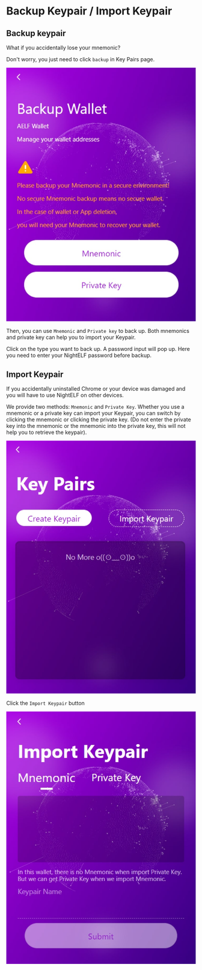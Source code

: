 # Backup Keypair / Import Keypair

## Backup keypair

What if you accidentally lose your mnemonic?

Don't worry, you just need to click ```backup``` in Key Pairs page.

![Backup keypair](../../Asset/backup-wallet.jpg)

Then, you can use ```Mnemonic``` and ```Private key``` to back up. Both mnemonics and private key can help you to import your Keypair.

Click on the type you want to back up. A password input will pop up. Here you need to enter your NightELF password before backup.

## Import Keypair

If you accidentally uninstalled Chrome or your device was damaged and you will have to use NightELF on other devices.

We provide two methods: ```Mnemonic``` and ```Private Key```. Whether you use a mnemonic or a private key can import your Keypair, you can switch by clicking the mnemonic or clicking the private key. (Do not enter the private key into the mnemonic or the mnemonic into the private key, this will not help you to retrieve the keypair).

![Import Keypair](../../Asset/keypair.jpg)

Click the ```Import Keypair``` button

![Import Keypair](../../Asset/import-keypair.jpg)
